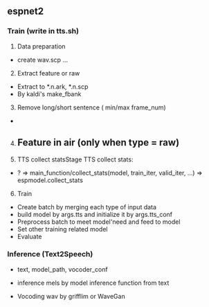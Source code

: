
## espnet2


### Train (write in tts.sh)

1. Data preparation
  - create wav.scp ...
2. Extract feature or raw
  - Extract to *.n.ark, *.n.scp
  - By kaldi's make_fbank
3. Remove long/short sentence ( min/max frame_num)
  - 

4. Feature in air (only when type = raw)
    -

5. TTS collect statsStage TTS collect stats:
  - ?
    => main_function/collect_stats(model, train_iter, valid_iter, ...) => espmodel.collect_stats

6. Train
  - Create batch by merging each type of input data
  - build model by args.tts and initialize it by args.tts_conf
  - Preprocess batch to meet model'need and feed to model
  - Set other training related model
  - Evaluate



### Inference (Text2Speech)

- text, model_path, vocoder_conf

- inference mels by model inference function from text
- Vocoding wav by grifflim or WaveGan
